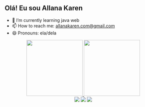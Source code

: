 ## Olá! Eu sou Allana Karen

- 🌱 I’m currently learning java web
- 📫 How to reach me: allanakaren.com@gmail.com
- 😄 Pronouns: ela/dela

<div align="center">
  <a href="https://github.com/allanakaren">
  <img height="180em" src="https://github-readme-stats.vercel.app/api?username=allanakaren&show_icons=true&theme=radical&include_all_commits=true&count_private=true"/>
  <img height="180em" src="https://github-readme-stats.vercel.app/api/top-langs/?username=allanakaren&layout=compact&langs_count=7&theme=radical"/>
 
  <div> 
  <a href="https://www.instagram.com/allanakarenn/" target="_blank"><img src="https://img.shields.io/badge/-Instagram-%23E4405F?style=for-the-badge&logo=instagram&logoColor=white" target="_blank"></a>
 	<a href="https://twitter.com/Lanna74778791" target="_blank"><img src="https://img.shields.io/badge/Twitch-9146FF?style=for-the-badge&logo=twitch&logoColor=white" target="_blank"></a>
  <a href="https://www.linkedin.com/in/allana-karen-a05ab8234/" target="_blank"><img src="https://img.shields.io/badge/-LinkedIn-%230077B5?style=for-the-badge&logo=linkedin&logoColor=white" target="_blank"></a>    
  
          
  </div>
          
           
          
          
